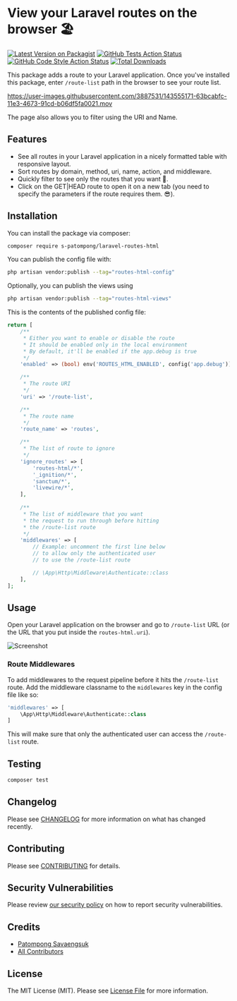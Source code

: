 # View your Laravel routes on the browser 🏖

[![Latest Version on Packagist](https://img.shields.io/packagist/v/s-patompong/laravel-routes-html.svg?style=flat-square)](https://packagist.org/packages/s-patompong/laravel-routes-html)
[![GitHub Tests Action Status](https://img.shields.io/github/workflow/status/s-patompong/laravel-routes-html/run-tests?label=tests)](https://github.com/s-patompong/laravel-routes-html/actions?query=workflow%3Arun-tests+branch%3Amain)
[![GitHub Code Style Action Status](https://img.shields.io/github/workflow/status/s-patompong/laravel-routes-html/Check%20&%20fix%20styling?label=code%20style)](https://github.com/s-patompong/laravel-routes-html/actions?query=workflow%3A"Check+%26+fix+styling"+branch%3Amain)
[![Total Downloads](https://img.shields.io/packagist/dt/s-patompong/laravel-routes-html.svg?style=flat-square)](https://packagist.org/packages/s-patompong/laravel-routes-html)

This package adds a route to your Laravel application. Once you've installed this package, enter `/route-list` path in the browser to see your route list.

https://user-images.githubusercontent.com/3887531/143555171-63bcabfc-11e3-4673-91cd-b06df5fa0021.mov

The page also allows you to filter using the URI and Name.

## Features
- See all routes in your Laravel application in a nicely formatted table with responsive layout.
- Sort routes by domain, method, uri, name, action, and middleware.
- Quickly filter to see only the routes that you want 🎉.
- Click on the GET|HEAD route to open it on a new tab (you need to specify the parameters if the route requires them. 😎).

## Installation

You can install the package via composer:

```bash
composer require s-patompong/laravel-routes-html
```

You can publish the config file with:
```bash
php artisan vendor:publish --tag="routes-html-config"
```

Optionally, you can publish the views using

```bash
php artisan vendor:publish --tag="routes-html-views"
```

This is the contents of the published config file:

```php
return [
    /**
     * Either you want to enable or disable the route
     * It should be enabled only in the local environment
     * By default, it'll be enabled if the app.debug is true
     */
    'enabled' => (bool) env('ROUTES_HTML_ENABLED', config('app.debug')),

    /**
     * The route URI
     */
    'uri' => '/route-list',

    /**
     * The route name
     */
    'route_name' => 'routes',

    /**
     * The list of route to ignore
     */
    'ignore_routes' => [
        'routes-html/*',
        '_ignition/*',
        'sanctum/*',
        'livewire/*',
    ],
    
    /**
     * The list of middleware that you want
     * the request to run through before hitting
     * the /route-list route
     */
    'middlewares' => [
        // Example: uncomment the first line below
        // to allow only the authenticated user
        // to use the /route-list route

        // \App\Http\Middleware\Authenticate::class
    ],
];
```

## Usage

Open your Laravel application on the browser and go to `/route-list` URL (or the URL that you put inside the `routes-html.uri`).

![Screenshot](https://i.imgur.com/0W86LoF.png)

### Route Middlewares

To add middlewares to the request pipeline before it hits the `/route-list` route.
Add the middleware classname to the `middlewares` key in the config file like so:

```php
'middlewares' => [
    \App\Http\Middleware\Authenticate::class
]
```

This will make sure that only the authenticated user can access the `/route-list` route.  

## Testing

```bash
composer test
```

## Changelog

Please see [CHANGELOG](CHANGELOG.md) for more information on what has changed recently.

## Contributing

Please see [CONTRIBUTING](.github/CONTRIBUTING.md) for details.

## Security Vulnerabilities

Please review [our security policy](../../security/policy) on how to report security vulnerabilities.

## Credits

- [Patompong Savaengsuk](https://github.com/s-patompong)
- [All Contributors](../../contributors)

## License

The MIT License (MIT). Please see [License File](LICENSE.md) for more information.
